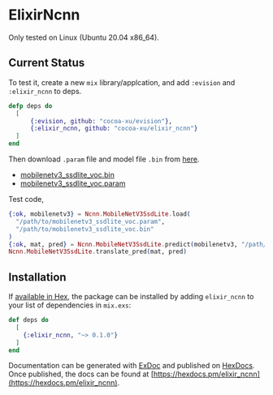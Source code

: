 # ElixirNcnn

Only tested on Linux (Ubuntu 20.04 x86_64).

## Current Status
To test it, create a new `mix` library/applcation, and add `:evision` and `:elixir_ncnn` to deps.

```elixir
defp deps do
  [
      {:evision, github: "cocoa-xu/evision"},
      {:elixir_ncnn, github: "cocoa-xu/elixir_ncnn"}
  ]
end
```

Then download `.param` file and model file `.bin` from [here](https://github.com/nihui/ncnn-assets/tree/master/models).

- [mobilenetv3_ssdlite_voc.bin](https://github.com/nihui/ncnn-assets/blob/master/models/mobilenetv3_ssdlite_voc.bin)
- [mobilenetv3_ssdlite_voc.param](https://github.com/nihui/ncnn-assets/blob/master/models/mobilenetv3_ssdlite_voc.param)

Test code,
```elixir
{:ok, mobilenetv3} = Ncnn.MobileNetV3SsdLite.load(
  "/path/to/mobilenetv3_ssdlite_voc.param", 
  "/path/to/mobilenetv3_ssdlite_voc.bin"
)
{:ok, mat, pred} = Ncnn.MobileNetV3SsdLite.predict(mobilenetv3, "/path/to/img.jpg") ; 0
Ncnn.MobileNetV3SsdLite.translate_pred(mat, pred)
```

## Installation

If [available in Hex](https://hex.pm/docs/publish), the package can be installed
by adding `elixir_ncnn` to your list of dependencies in `mix.exs`:

```elixir
def deps do
  [
    {:elixir_ncnn, "~> 0.1.0"}
  ]
end
```

Documentation can be generated with [ExDoc](https://github.com/elixir-lang/ex_doc)
and published on [HexDocs](https://hexdocs.pm). Once published, the docs can
be found at [https://hexdocs.pm/elixir_ncnn](https://hexdocs.pm/elixir_ncnn).

